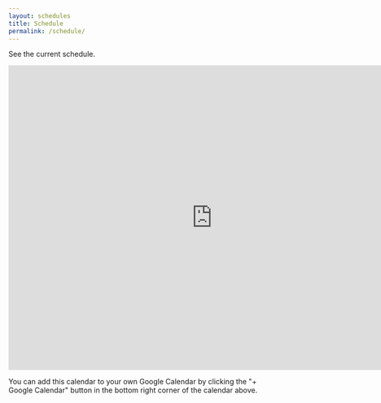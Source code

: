 ```yaml
---
layout: schedules
title: Schedule
permalink: /schedule/
---
```

See the current schedule.

<iframe src="https://calendar.google.com/calendar/embed?src=e7e49e42e4b28db512f162757b6d829ea89b7b5cf0b2803323b0d46959818cf9%40group.calendar.google.com&ctz=America%2FLos_Angeles" style="border: 0" width="800" height="600" frameborder="0" scrolling="no"></iframe>

You can add this calendar to your own Google Calendar by clicking the "+ Google Calendar" button in the bottom right corner of the calendar above.